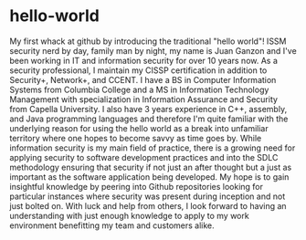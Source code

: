 # hello-world
My first whack at github by introducing the traditional "hello world"!
ISSM security nerd by day, family man by night, my name is Juan Ganzon and I've been working in IT and information security for over 10 years now. As a security professional, I maintain my CISSP certification in addition to Security+, Network+, and CCENT. I have a BS in Computer Information Systems from Columbia College and a MS in Information Technology Management with specialization in Information Assurance and Security from Capella University. I also have 3 years experience in C++, assembly, and Java programming languages and therefore I'm quite familiar with the underlying reason for using the hello world as a break into unfamiliar territory where one hopes to become savvy as time goes by.
While information security is my main field of practice, there is a growing need for applying security to software development practices and into the SDLC methodology ensuring that security if not just an after thought but a just as important as the software application being developed. 
My hope is to gain insightful knowledge by peering into Github repositories looking for particular instances where security was present during inception and not just bolted on. With luck and help from others, I look forward to having an understanding with just enough knowledge to apply to my work environment benefitting my team and customers alike.
